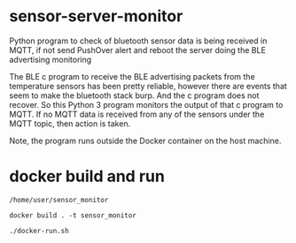 # sensor-server-monitor
Python program to check of bluetooth sensor data is being received in MQTT, if not send PushOver alert and reboot the server doing the BLE advertising monitoring

The BLE c program to receive the BLE advertising packets from the temperature sensors has been pretty reliable, however there are events that seem to make the bluetooth stack burp. And the c program does not recover. So this Python 3 program monitors the output of that c program to MQTT. If no MQTT data is received from any of the sensors under the MQTT topic, then action is taken.

Note, the program runs outside the Docker container on the host machine.

# docker build and run

```
/home/user/sensor_monitor

docker build . -t sensor_monitor

./docker-run.sh

```
